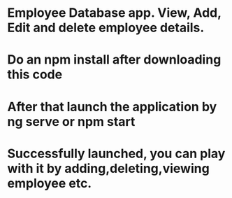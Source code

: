 # Employee Database app. View, Add, Edit and delete employee details.
# Do an npm install after downloading this code
# After that launch the application by ng serve or npm start
# Successfully launched, you can play with it by adding,deleting,viewing employee etc.
